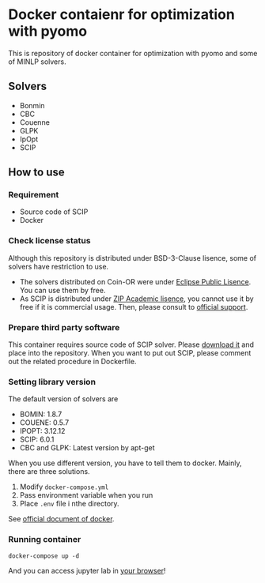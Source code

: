 # Docker contaienr for optimization with pyomo

This is repository of docker container for optimization with pyomo and some of MINLP solvers.

## Solvers

* Bonmin
* CBC
* Couenne
* GLPK
* IpOpt
* SCIP

## How to use

### Requirement

* Source code of SCIP
* Docker

### Check license status

Although this repository is distributed under BSD-3-Clause lisence, some of solvers have restriction to use.

* The solvers distributed on Coin-OR were under [Eclipse Public Lisence](https://opensource.org/licenses/eclipse-1.0). You can use them by free.
* As SCIP is distributed under [ZIP Academic lisence](https://scip.zib.de/academic.txt), you cannot use it by free if it is commercial usage. Then, please consult to [official support](https://scip.zib.de/index.php#license).

### Prepare third party software

This container requires source code of SCIP solver. Please [download it](https://scip.zib.de) and place into the repository.
When you want to put out SCIP, please comment out the related procedure in Dockerfile.

### Setting library version

The default version of solvers are

* BOMIN: 1.8.7
* COUENE: 0.5.7
* IPOPT: 3.12.12
* SCIP: 6.0.1
* CBC and GLPK: Latest version by apt-get

When you use different version, you have to tell them to docker. Mainly, there are three solutions.

1. Modify `docker-compose.yml`
2. Pass environment variable when you run
3. Place `.env` file i nthe directory.

See [official document of docker](https://docs.docker.com/compose/environment-variables/).

### Running container

```
docker-compose up -d
```

And you can access jupyter lab in [your browser](http://localhost:8888)!
